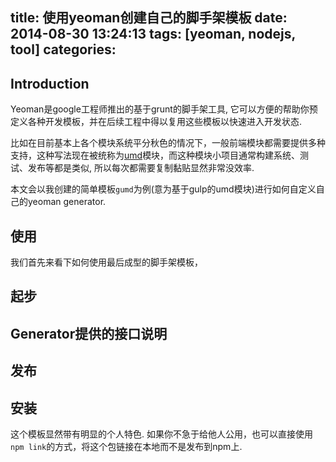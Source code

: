 title: 使用yeoman创建自己的脚手架模板
date: 2014-08-30 13:24:13
tags: [yeoman, nodejs, tool]
categories:
---



## Introduction

Yeoman是google工程师推出的基于grunt的脚手架工具, 它可以方便的帮助你预定义各种开发模板，并在后续工程中得以复用这些模板以快速进入开发状态.

比如在目前基本上各个模块系统平分秋色的情况下，一般前端模块都需要提供多种支持，这种写法现在被统称为[umd]()模块，而这种模块小项目通常构建系统、测试、发布等都是类似, 所以每次都需要复制黏贴显然非常没效率. 

本文会以我创建的简单模板`gumd`为例(意为基于gulp的umd模块)进行如何自定义自己的yeoman generator.


## 使用

我们首先来看下如何使用最后成型的脚手架模板，


## 起步


## Generator提供的接口说明

## 发布


## 安装

这个模板显然带有明显的个人特色. 如果你不急于给他人公用，也可以直接使用`npm link`的方式，将这个包链接在本地而不是发布到npm上.

